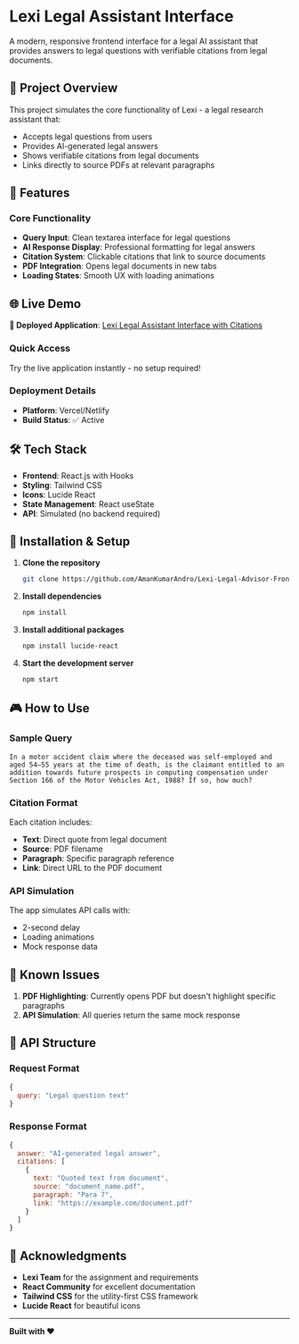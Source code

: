 # Lexi Legal Assistant Interface

A modern, responsive frontend interface for a legal AI assistant that provides answers to legal questions with verifiable citations from legal documents.

## 🎯 Project Overview

This project simulates the core functionality of Lexi - a legal research assistant that:
- Accepts legal questions from users
- Provides AI-generated legal answers
- Shows verifiable citations from legal documents
- Links directly to source PDFs at relevant paragraphs

## 🚀 Features

### Core Functionality
- **Query Input**: Clean textarea interface for legal questions
- **AI Response Display**: Professional formatting for legal answers
- **Citation System**: Clickable citations that link to source documents
- **PDF Integration**: Opens legal documents in new tabs
- **Loading States**: Smooth UX with loading animations

## 🌐 Live Demo

**🔗 Deployed Application**: [Lexi Legal Assistant Interface with Citations](https://lexi-legal-assistant-frontend.vercel.app)

### Quick Access
Try the live application instantly - no setup required!

### Deployment Details
- **Platform**: Vercel/Netlify
- **Build Status**: ✅ Active


## 🛠️ Tech Stack

- **Frontend**: React.js with Hooks
- **Styling**: Tailwind CSS
- **Icons**: Lucide React
- **State Management**: React useState
- **API**: Simulated (no backend required)

## 🔧 Installation & Setup

1. **Clone the repository**
   ```bash
   git clone https://github.com/AmanKumarAndro/Lexi-Legal-Advisor-Frontend.git
   ```

2. **Install dependencies**
   ```bash
   npm install
   ```

3. **Install additional packages**
   ```bash
   npm install lucide-react
   ```

4. **Start the development server**
   ```bash
   npm start
   ```

## 🎮 How to Use


### Sample Query
```
In a motor accident claim where the deceased was self-employed and aged 54–55 years at the time of death, is the claimant entitled to an addition towards future prospects in computing compensation under Section 166 of the Motor Vehicles Act, 1988? If so, how much?
```


### Citation Format
Each citation includes:
- **Text**: Direct quote from legal document
- **Source**: PDF filename
- **Paragraph**: Specific paragraph reference
- **Link**: Direct URL to the PDF document

### API Simulation
The app simulates API calls with:
- 2-second delay
- Loading animations
- Mock response data


## 🐛 Known Issues

1. **PDF Highlighting**: Currently opens PDF but doesn't highlight specific paragraphs
2. **API Simulation**: All queries return the same mock response

## 📝 API Structure

### Request Format
```javascript
{
  query: "Legal question text"
}
```

### Response Format
```javascript
{
  answer: "AI-generated legal answer",
  citations: [
    {
      text: "Quoted text from document",
      source: "document_name.pdf",
      paragraph: "Para 7",
      link: "https://example.com/document.pdf"
    }
  ]
}
```

## 🙏 Acknowledgments

- **Lexi Team** for the assignment and requirements
- **React Community** for excellent documentation
- **Tailwind CSS** for the utility-first CSS framework
- **Lucide React** for beautiful icons

---

**Built with ❤️**